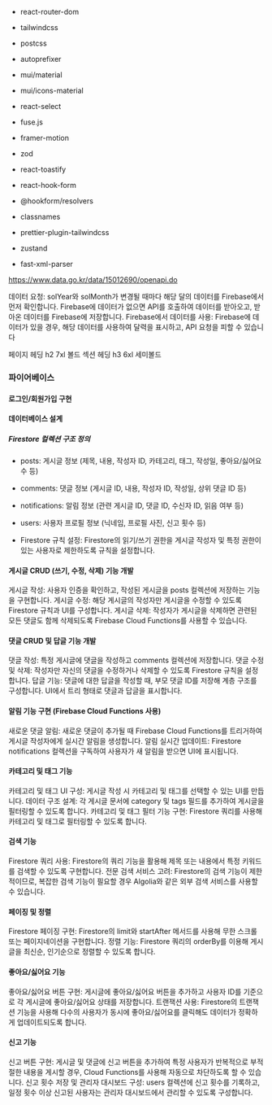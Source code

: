 - react-router-dom
- tailwindcss
- postcss
- autoprefixer
- mui/material
- mui/icons-material

- react-select
- fuse.js
- framer-motion
- zod
- react-toastify
- react-hook-form
- @hookform/resolvers

- classnames

- prettier-plugin-tailwindcss

- zustand

- fast-xml-parser

https://www.data.go.kr/data/15012690/openapi.do

데이터 요청: solYear와 solMonth가 변경될 때마다 해당 달의 데이터를 Firebase에서 먼저 확인합니다. Firebase에 데이터가 없으면 API를 호출하여 데이터를 받아오고, 받아온 데이터를 Firebase에 저장합니다.
Firebase에서 데이터를 사용: Firebase에 데이터가 있을 경우, 해당 데이터를 사용하여 달력을 표시하고, API 요청을 피할 수 있습니다

페이지 헤딩 h2 7xl 볼드
섹션 헤딩 h3 6xl 세미볼드

### 파이어베이스

#### 로그인/회원가입 구현

#### 데이터베이스 설계

##### Firestore 컬렉션 구조 정의

- posts: 게시글 정보 (제목, 내용, 작성자 ID, 카테고리, 태그, 작성일, 좋아요/싫어요 수 등)
- comments: 댓글 정보 (게시글 ID, 내용, 작성자 ID, 작성일, 상위 댓글 ID 등)
- notifications: 알림 정보 (관련 게시글 ID, 댓글 ID, 수신자 ID, 읽음 여부 등)
- users: 사용자 프로필 정보 (닉네임, 프로필 사진, 신고 횟수 등)

- Firestore 규칙 설정: Firestore의 읽기/쓰기 권한을 게시글 작성자 및 특정 권한이 있는 사용자로 제한하도록 규칙을 설정합니다.

#### 게시글 CRUD (쓰기, 수정, 삭제) 기능 개발

게시글 작성: 사용자 인증을 확인하고, 작성된 게시글을 posts 컬렉션에 저장하는 기능을 구현합니다.
게시글 수정: 해당 게시글의 작성자만 게시글을 수정할 수 있도록 Firestore 규칙과 UI를 구성합니다.
게시글 삭제: 작성자가 게시글을 삭제하면 관련된 모든 댓글도 함께 삭제되도록 Firebase Cloud Functions를 사용할 수 있습니다.

#### 댓글 CRUD 및 답글 기능 개발

댓글 작성: 특정 게시글에 댓글을 작성하고 comments 컬렉션에 저장합니다.
댓글 수정 및 삭제: 작성자만 자신의 댓글을 수정하거나 삭제할 수 있도록 Firestore 규칙을 설정합니다.
답글 기능: 댓글에 대한 답글을 작성할 때, 부모 댓글 ID를 저장해 계층 구조를 구성합니다. UI에서 트리 형태로 댓글과 답글을 표시합니다.

#### 알림 기능 구현 (Firebase Cloud Functions 사용)

새로운 댓글 알림: 새로운 댓글이 추가될 때 Firebase Cloud Functions를 트리거하여 게시글 작성자에게 실시간 알림을 생성합니다.
알림 실시간 업데이트: Firestore notifications 컬렉션을 구독하여 사용자가 새 알림을 받으면 UI에 표시됩니다.

#### 카테고리 및 태그 기능

카테고리 및 태그 UI 구성: 게시글 작성 시 카테고리 및 태그를 선택할 수 있는 UI를 만듭니다.
데이터 구조 설계: 각 게시글 문서에 category 및 tags 필드를 추가하여 게시글을 필터링할 수 있도록 합니다.
카테고리 및 태그 필터 기능 구현: Firestore 쿼리를 사용해 카테고리 및 태그로 필터링할 수 있도록 합니다.

#### 검색 기능

Firestore 쿼리 사용: Firestore의 쿼리 기능을 활용해 제목 또는 내용에서 특정 키워드를 검색할 수 있도록 구현합니다.
전문 검색 서비스 고려: Firestore의 검색 기능이 제한적이므로, 복잡한 검색 기능이 필요할 경우 Algolia와 같은 외부 검색 서비스를 사용할 수 있습니다.

#### 페이징 및 정렬

Firestore 페이징 구현: Firestore의 limit와 startAfter 메서드를 사용해 무한 스크롤 또는 페이지네이션을 구현합니다.
정렬 기능: Firestore 쿼리의 orderBy를 이용해 게시글을 최신순, 인기순으로 정렬할 수 있도록 합니다.

#### 좋아요/싫어요 기능

좋아요/싫어요 버튼 구현: 게시글에 좋아요/싫어요 버튼을 추가하고 사용자 ID를 기준으로 각 게시글에 좋아요/싫어요 상태를 저장합니다.
트랜잭션 사용: Firestore의 트랜잭션 기능을 사용해 다수의 사용자가 동시에 좋아요/싫어요를 클릭해도 데이터가 정확하게 업데이트되도록 합니다.

#### 신고 기능

신고 버튼 구현: 게시글 및 댓글에 신고 버튼을 추가하여 특정 사용자가 반복적으로 부적절한 내용을 게시할 경우, Cloud Functions를 사용해 자동으로 차단하도록 할 수 있습니다.
신고 횟수 저장 및 관리자 대시보드 구성: users 컬렉션에 신고 횟수를 기록하고, 일정 횟수 이상 신고된 사용자는 관리자 대시보드에서 관리할 수 있도록 구성합니다.
